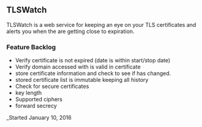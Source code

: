 ## TLSWatch
TLSWatch is a web service for keeping an eye on your TLS certificates and alerts you when the are getting close to expiration.  


### Feature Backlog
* Verify certificate is not expired (date is within start/stop date)
* Verify domain accessed with is valid in certificate
* store certificate information and check to see if has changed.  
* stored certificate list is immutable keeping all history
* Check for secure certificates
 * key length
 * Supported ciphers
 * forward secrecy  

_Started January 10, 2016
